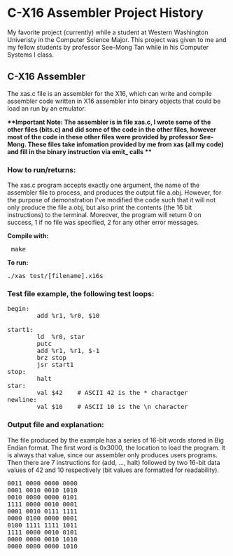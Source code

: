 # C-X16 Assembler Project History

My favorite project (currently) while a student at Western Washington Univeristy in the Computer Science Major. This project was given to me and my fellow students by professor See-Mong Tan while in his Computer Systems I class.

## C-X16 Assembler

The xas.c file is an assembler for the X16, which can write and compile assembler code written in X16 assembler into binary objects that could be load an run by an emulator. 

<b>**Important Note: The assembler is in file xas.c, I wrote some of the other files (bits.c) and did some of the code in the other files, however most of the code in these other files were provided by professor See-Mong. These files take infomation provided by me from xas (all my code) and fill in the binary instruction via emit_ calls **</b>

### How to run/returns: ###

The xas.c program accepts exactly one argument, the name of the assembler file to process, and produces the output file a.obj. However, for the purpose of demonstration I've modified the code such that it will not only produce the file a.obj, but also print the contents (the 16 bit instructions) to the terminal. Moreover, the program will return 0 on success, 1 if no file was specified, 2 for any other error messages.

<b>Compile with:</b>
<pre> make </pre>

<b>To run:</b>
<pre>./xas test/[filename].x16s</pre>


### Test file example, the following test loops:
 
<pre>begin:
        add %r1, %r0, $10 <br>
start1:
        ld  %r0, star
        putc
        add %r1, %r1, $-1
        brz stop
        jsr start1
stop:
        halt
star:
        val $42    # ASCII 42 is the * charactger
newline:
        val $10    # ASCII 10 is the \n character </pre>

### Output file and explanation:

The file produced by the example has a series of 16-bit words stored in Big Endian format. The first word is 0x3000, the location to load the program. It is always that value, since our assembler only produces users programs. Then there are 7 instructions for (add, ..., halt) followed by two 16-bit data values of 42 and 10 respectively (bit values are formatted for readability).

<pre>
0011 0000 0000 0000 
0001 0010 0010 1010
0010 0000 0000 0101
1111 0000 0010 0001
0001 0010 0111 1111
0000 0100 0000 0001
0100 1111 1111 1011
1111 0000 0010 0101
0000 0000 0010 1010
0000 0000 0000 1010
</pre>

